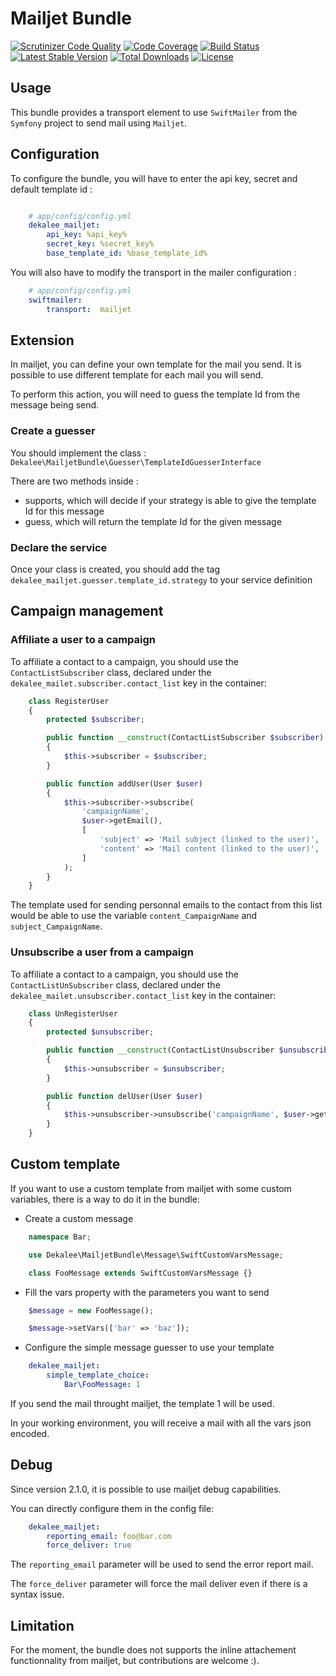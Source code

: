 # Mailjet Bundle

[![Scrutinizer Code Quality](https://scrutinizer-ci.com/g/dekalee/mailjet-bundle/badges/quality-score.png?b=master)](https://scrutinizer-ci.com/g/dekalee/mailjet-bundle/?branch=master)
[![Code Coverage](https://scrutinizer-ci.com/g/dekalee/mailjet-bundle/badges/coverage.png?b=master)](https://scrutinizer-ci.com/g/dekalee/mailjet-bundle/?branch=master)
[![Build Status](https://travis-ci.org/dekalee/mailjet-bundle.svg?branch=master)](https://travis-ci.org/dekalee/mailjet-bundle)
[![Latest Stable Version](https://poser.pugx.org/dekalee/mailjet-bundle/v/stable)](https://packagist.org/packages/dekalee/mailjet-bundle)
[![Total Downloads](https://poser.pugx.org/dekalee/mailjet-bundle/downloads)](https://packagist.org/packages/dekalee/mailjet-bundle)
[![License](https://poser.pugx.org/dekalee/mailjet-bundle/license)](https://packagist.org/packages/dekalee/mailjet-bundle)

## Usage

This bundle provides a transport element to use `SwiftMailer` from the
`Symfony` project to send mail using `Mailjet`.

## Configuration

To configure the bundle, you will have to enter the api key, secret and default
template id :

``` yaml

    # app/config/config.yml
    dekalee_mailjet:
        api_key: %api_key%
        secret_key: %secret_key%
        base_template_id: %base_template_id%
```

You will also have to modify the transport in the mailer configuration :

``` yaml
    # app/config/config.yml
    swiftmailer:
        transport:  mailjet
```

## Extension

In mailjet, you can define your own template for the mail you send. It is
possible to use different template for each mail you will send.

To perform this action, you will need to guess the template Id from the
message being send.

### Create a guesser

You should implement the class : `Dekalee\MailjetBundle\Guesser\TemplateIdGuesserInterface`

There are two methods inside :

 - supports, which will decide if your strategy is able to give the
  template Id for this message
 - guess, which will return the template Id for the given message

### Declare the service

Once your class is created, you should add the tag `dekalee_mailjet.guesser.template_id.strategy`
to your service definition

## Campaign management

### Affiliate a user to a campaign

To affiliate a contact to a campaign, you should use the `ContactListSubscriber` class,
declared under the `dekalee_mailet.subscriber.contact_list` key in the container:

``` php
    class RegisterUser
    {
        protected $subscriber;

        public function __construct(ContactListSubscriber $subscriber)
        {
            $this->subscriber = $subscriber;
        }

        public function addUser(User $user)
        {
            $this->subscriber->subscribe(
                'campaignName',
                $user->getEmail(),
                [
                    'subject' => 'Mail subject (linked to the user)',
                    'content' => 'Mail content (linked to the user)',
                ]
            );
        }
    }
```

The template used for sending personnal emails to the contact from this list would be
able to use the variable `content_CampaignName` and `subject_CampaignName`.

### Unsubscribe a user from a campaign

To affiliate a contact to a campaign, you should use the `ContactListUnSubscriber` class,
declared under the `dekalee_mailet.unsubscriber.contact_list` key in the container:

``` php
    class UnRegisterUser
    {
        protected $unsubscriber;

        public function __construct(ContactListUnsubscriber $unsubscriber)
        {
            $this->unsubscriber = $unsubscriber;
        }

        public function delUser(User $user)
        {
            $this->unsubscriber->unsubscribe('campaignName', $user->getEmail());
        }
    }
```

## Custom template

If you want to use a custom template from mailjet with some custom variables, there is a way to do it in the bundle:

- Create a custom message

```php
    namespace Bar;

    use Dekalee\MailjetBundle\Message\SwiftCustomVarsMessage;

    class FooMessage extends SwiftCustomVarsMessage {}
```

- Fill the vars property with the parameters you want to send

```php
    $message = new FooMessage();

    $message->setVars(['bar' => 'baz']);
```

- Configure the simple message guesser to use your template
```yaml
    dekalee_mailjet:
        simple_template_choice:
            Bar\FooMessage: 1
```

If you send the mail throught mailjet, the template 1 will be used.

In your working environment, you will receive a mail with all the vars json encoded.

## Debug

Since version 2.1.0, it is possible to use mailjet debug capabilities.

You can directly configure them in the config file:

```yaml
    dekalee_mailjet:
        reporting_email: foo@bar.com
        force_deliver: true
```

The `reporting_email` parameter will be used to send the error report mail.

The `force_deliver` parameter will force the mail deliver even if there is a syntax issue.

## Limitation

For the moment, the bundle does not supports the inline attachement functionnality from mailjet,
but contributions are welcome :).
